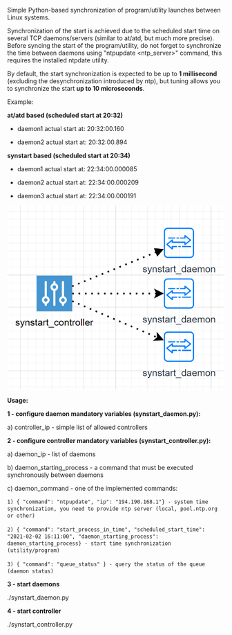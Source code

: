 Simple Python-based synchronization of program/utility launches between Linux systems.

Synchronization of the start is achieved due to the scheduled start time on several TCP daemons/servers (similar to at/atd, but much more precise). Before syncing the start of the program/utility, do not forget to synchronize the time between daemons using "ntpupdate <ntp_server>" command, this requires the installed ntpdate utility.

By default, the start synchronization is expected to be up to <b>1 millisecond</b> (excluding the desynchronization introduced by ntp), but tuning allows you to synchronize the start <b>up to 10 microseconds</b>.

Example:

<b>at/atd based (scheduled start at 20:32)</b>

- daemon1 actual start at: 20:32:00.160

- daemon2 actual start at: 20:32:00.894

<b>synstart based (scheduled start at 20:34)</b>

- daemon1 actual start at: 22:34:00.000085

- daemon2 actual start at: 22:34:00.000209

- daemon3 actual start at: 22:34:00.000191

![alt text](https://raw.githubusercontent.com/w3ril/synstart/main/synstart.png)

<b> Usage: </b>

<b> 1 - configure daemon mandatory variables (synstart_daemon.py): </b>
   
   a) controller_ip - simple list of allowed controllers
   
<b> 2 - configure controller mandatory variables (synstart_controller.py): </b>

  a) daemon_ip - list of daemons
  
  b) daemon_starting_process - a command that must be executed synchronously between daemons
  
  c) daemon_command - one of the implemented commands:
  
    1) { "command": "ntpupdate", "ip": "194.190.168.1"} - system time synchronization, you need to provide ntp server (local, pool.ntp.org or other)
    
    2) { "command": "start_process_in_time", "scheduled_start_time": "2021-02-02 16:11:00", "daemon_starting_process": daemon_starting_process} - start time synchronization (utility/program)
    
    3) { "command": "queue_status" } - query the status of the queue (daemon status)
    
<b> 3 - start daemons </b>

   ./synstart_daemon.py
  
<b> 4 - start controller </b>

   ./synstart_controller.py
  
